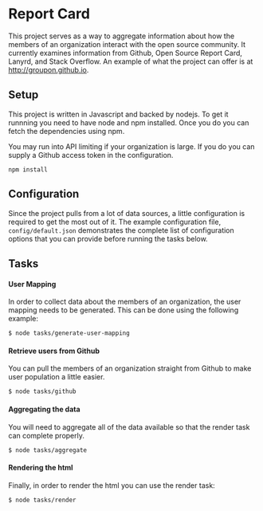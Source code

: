 # Report Card

This project serves as a way to aggregate information about how the
members of an organization interact with the open source community. It
currently examines information from Github, Open Source Report Card,
Lanyrd, and Stack Overflow. An example of what the project can offer
is at http://groupon.github.io.

## Setup

This project is written in Javascript and backed by nodejs. To get it
runnning you need to have node and npm installed. Once you do you can
fetch the dependencies using npm.

You may run into API limiting if your organization is large. If you do
you can supply a Github access token in the configuration.

```
npm install
```

## Configuration

Since the project pulls from a lot of data sources, a little
configuration is required to get the most out of it. The example
configuration file, `config/default.json` demonstrates the complete
list of configuration options that you can provide before running the
tasks below.

## Tasks

#### User Mapping

In order to collect data about the members of an organization, the
user mapping needs to be generated. This can be done using the
following example:

```
$ node tasks/generate-user-mapping
```

#### Retrieve users from Github

You can pull the members of an organization straight from Github to make user population a little easier.

```
$ node tasks/github
```

#### Aggregating the data

You will need to aggregate all of the data available so that the render task can complete properly.

```
$ node tasks/aggregate
```

#### Rendering the html

Finally, in order to render the html you can use the render task:

```
$ node tasks/render
```
